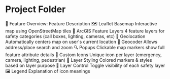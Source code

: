 # Project Folder

📌 Feature Overview:
Feature
Description
🗺️ Leaflet Basemap
Interactive map using OpenStreetMap tiles
📌 ArcGIS Feature Layers
4 feature layers for safety categories (call boxes, lighting, cameras, etc)
📍 Geolocation
Automatically centers map on user's current location
🧭 Geocoder
Allows address/place search and zoom
🔍 Popups
Clickable map markers show full feature attribute details
🧊 Custom Icons
Unique icon per layer (emergency, camera, lighting, pedestrian)
🌈 Layer Styling
Colored markers & styles based on layer purpose
📜 Layer Control
Toggle visibility of each safety layer
🖼️ Legend
Explanation of icon meanings


